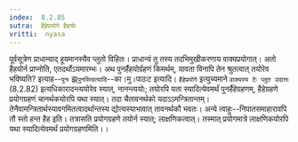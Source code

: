 ```yaml
---
index:  8.2.85
sutra:  हैहेप्रयोगे हैहयोः
vritti:  nyasa
---
```


पूर्वसूत्रेण प्राधान्याद् हूयमानस्यैव प्लुतो विहितः। प्राधान्यं तु तस्य तदभिमुखीकरणाय वाक्यप्रयोगात्। अतो हैहयोर्न प्राप्नोति, एतदर्थोऽयमारम्भः।
अथ पुनर्हैहयोर्ग्रहणं किमर्थम्, यावता विनापि तेन श्रुतत्वात् तयोरेव भविष्यति? इत्याह--`पुनः` झ्र्`पुनस्त्वित्यादि`--का।मु।पाठःट इत्यादि। `हैहेप्रयोगे` इत्युच्यमाने `वाक्यस्य टेः प्लुत उदात्तः` (8.2.82) इत्यधिकारादन्त्ययोरेव स्यात्, नानन्त्ययोः; तयोरपि यता स्यादित्येवमर्थं पुनर्हैहेग्रहणम्, हैहेग्रहणे प्रयोगग्रहणं चानर्थकयोरपि यथा स्यात्। तदा चैतावनर्थको यदाऽऽमन्त्रितान्तम्। तेनैवामन्त्रितार्थस्यावगमितत्वादर्थान्तस्य द्योत्यस्याभावात् तावनर्थकौ भवतः। अन्ये त्वाहुः--निपातसमाहारावपि तौ स्तो हन्त हैह इति। तत्रासति प्रयोगग्रहणे तयोर्न स्यात्; लाक्षणिकत्वात्। तस्मात् प्रयोगमात्रे लाक्षणिकयोरपि यथा स्यादित्येवमर्थं प्रयोगग्रहणमिति।।


